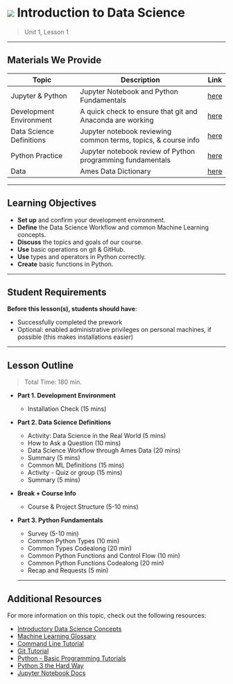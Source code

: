 # ![](https://ga-dash.s3.amazonaws.com/production/assets/logo-9f88ae6c9c3871690e33280fcf557f33.png) Introduction to Data Science

> Unit 1, Lesson 1


---

## Materials We Provide


| Topic | Description | Link |
| --- | --- | --- |
| Jupyter & Python | Jupyter Notebook and Python Fundamentals | [here](./python_jupyter_intro.ipynb) |
| Development Environment | A quick check to ensure that git and Anaconda are working | [here](./install_check.md) |
| Data Science Definitions | Jupyter notebook reviewing common terms, topics, & course info | [here](./course_info_definitions.ipynb) |
| Python Practice | Jupyter notebook review of Python programming fundamentals | [here](./practice/intro_to_python_fundamentals.ipynb) |
| Data | Ames Data Dictionary | [here](./extra-materials/) |


---

## Learning Objectives


- **Set up** and confirm your development environment.
- **Define** the Data Science Workflow and common Machine Learning concepts.
- **Discuss** the topics and goals of our course.
- **Use** basic operations on git & GitHub.
- **Use** types and operators in Python correctly.
- **Create** basic functions in Python.

---

## Student Requirements

**Before this lesson(s), students should have**:
- Successfully completed the prework
- Optional: enabled administrative privileges on personal machines, if possible (this makes installations easier)

---

## Lesson Outline

> Total Time: 180 min. 

- **Part 1. Development Environment**
  - Installation Check (15 mins)
- **Part 2. Data Science Definitions**
  - Activity: Data Science in the Real World (5 mins)
  - How to Ask a Question (10 mins)
  - Data Science Workflow through Ames Data (20 mins)
  - Summary (5 mins)
  - Common ML Definitions (15 mins)
  - Activity - Quiz or group (15 mins)
  - Summary (5 mins)
- **Break + Course Info**
  - Course & Project Structure (5-10 mins)
- **Part 3. Python Fundamentals**
  - Survey (5-10 min)
  - Common Python Types (10 min)
  - Common Types Codealong (20 min)
  - Common Python Functions and Control Flow (10 min)
  - Common Python Functions Codealong (20 min)
  - Recap and Requests (5 min)
  
  ---

## Additional Resources

For more information on this topic, check out the following resources:
- [Introductory Data Science Concepts](https://en.wikibooks.org/wiki/Data_Science:_An_Introduction)
- [Machine Learning Glossary](https://developers.google.com/machine-learning/glossary/)
- [Command Line Tutorial](http://generalassembly.github.io/prework/cl/#/)
- [Git Tutorial](https://try.github.io/levels/1/challenges/1)
- [Python - Basic Programming Tutorials](https://python.swaroopch.com/control_flow.html)
- [Python 3 the Hard Way](https://learnpythonthehardway.org/python3/)
- [Jupyter Notebook Docs](https://jupyter-notebook-beginner-guide.readthedocs.io/en/latest/)
